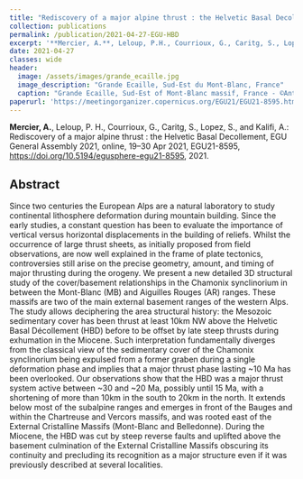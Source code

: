 ```yaml
---
title: "Rediscovery of a major alpine thrust : the Helvetic Basal Decollement"
collection: publications
permalink: /publication/2021-04-27-EGU-HBD
excerpt: '**Mercier, A.**, Leloup, P.H., Courrioux, G., Caritg, S., Lopez, S and Kalifi, A. (2021).'
date: 2021-04-27
classes: wide
header:
  image: /assets/images/grande_ecaille.jpg
  image_description: "Grande Ecaille, Sud-Est du Mont-Blanc, France"
  caption: "Grande Ecaille, Sud-Est of Mont-Blanc massif, France - ©Antoine Mercier"
paperurl: 'https://meetingorganizer.copernicus.org/EGU21/EGU21-8595.html'
---
```

**Mercier, A.**, Leloup, P. H., Courrioux, G., Caritg, S., Lopez, S., and Kalifi, A.: Rediscovery of a major alpine thrust : the Helvetic Basal Decollement, EGU General Assembly 2021, online, 19–30 Apr 2021, EGU21-8595, https://doi.org/10.5194/egusphere-egu21-8595, 2021.

Abstract
--------

Since two centuries the European Alps are a natural laboratory to study continental lithosphere deformation during mountain building. Since the early studies, a constant question has been to evaluate the importance of vertical versus horizontal displacements in the building of reliefs. 
Whilst the occurrence of large thrust sheets, as initially proposed from field observations, are now well explained in the frame of plate tectonics, controversies still arise on the precise geometry, amount, and timing of major thrusting during the orogeny. 
We present a new detailed 3D structural study of the cover/basement relationships in the Chamonix synclinorium in between the Mont-Blanc (MB) and Aiguilles Rouges (AR) ranges. These massifs are two of the main external basement ranges of the western Alps.
The study allows deciphering the area structural history: the Mesozoic sedimentary cover has been thrust at least 10km NW above the Helvetic Basal Décollement (HBD) before to be offset by late steep thrusts during exhumation in the Miocene. Such interpretation fundamentally diverges from the classical view of the sedimentary cover of the Chamonix synclinorium being expulsed from a former graben during a
single deformation phase and implies that a major thrust phase lasting ~10 Ma has been overlooked. Our observations show that the HBD was a major thrust system active between ~30 and ~20 Ma, possibly until 15 Ma, with a shortening of more than 10km in the south to 20km in the north. 
It extends below most of the subalpine ranges and emerges in front of the Bauges and within the Chartreuse and Vercors massifs, and was rooted east of the External Cristalline Massifs (Mont-Blanc and Belledonne). During the Miocene, the HBD was cut by steep reverse faults and uplifted above the basement culmination of the External Cristalline Massifs obscuring its continuity and precluding its recognition as a major structure even if it was previously described at several localities.
